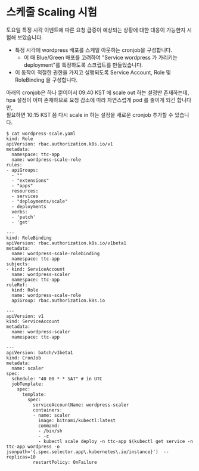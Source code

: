 # 스케줄 Scaling 시험

토요일 특정 시각 이벤트에 따른 요청 급증이 예상되는 상황에 대한 대응이 가능한지 시험해 보았습니다.

* 특정 시각에 wordpress 배포를 스케일 아웃하는 cronjob을 구성합니다.
  - 이 때 Blue/Green 배포를 고려하여 "Service wordpress 가 가리키는 deployment"를 특정하도록 스크립트를 만들었습니다.
* 이 동작이 적절한 권한을 가지고 실행되도록 Service Account, Role 및 RoleBinding 을 구성합니다.

아래의 cronjob은 하나 뿐이어서 09:40 KST 에 scale out 하는 설정만 존재하는데,<br>
hpa 설정이 이미 존재하므로 요청 감소에 따라 자연스럽게 pod 를 줄이게 되긴 합니다만, <br>
필요하면 10:15 KST 쯤 다시 scale in 하는 설정을 새로운 cronjob 추가할 수 있습니다.

```
$ cat wordpress-scale.yaml 
kind: Role
apiVersion: rbac.authorization.k8s.io/v1
metadata:
  namespace: ttc-app
  name: wordpress-scale-role
rules:
- apiGroups:
  - ""
  - "extensions"
  - "apps"
  resources:
  - services
  - "deployments/scale"
  - deployments
  verbs:
  - 'patch'
  - 'get'

---
kind: RoleBinding
apiVersion: rbac.authorization.k8s.io/v1beta1
metadata:
  name: wordpress-scale-rolebinding
  namespace: ttc-app
subjects:
- kind: ServiceAccount
  name: wordpress-scaler
  namespace: ttc-app
roleRef:
  kind: Role
  name: wordpress-scale-role
  apiGroup: rbac.authorization.k8s.io

---
apiVersion: v1
kind: ServiceAccount
metadata:
  name: wordpress-scaler
  namespace: ttc-app

---
apiVersion: batch/v1beta1
kind: CronJob
metadata:
  name: scaler
spec:
  schedule: "40 00 * * SAT" # in UTC
  jobTemplate:
    spec:
      template:
        spec:
          serviceAccountName: wordpress-scaler
          containers:
          - name: scaler
            image: bitnami/kubectl:latest
            command:
            - /bin/sh
            - -c
            - kubectl scale deploy -n ttc-app $(kubectl get service -n ttc-app wordpress -o jsonpath='{.spec.selector.app\.kubernetes\.io/instance}')  --replicas=10
          restartPolicy: OnFailure
```
